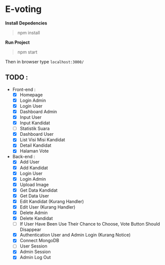# E-voting

**Install Depedencies**
> npm install

**Run Project**
>npm start

Then in browser type ```localhost:3000/```

## TODO :
* Front-end :
  - [x] Homepage 
  - [x] Login Admin
  - [x] Login User
  - [x] Dashboard Admin
  - [x] Input User
  - [x] Input Kandidat
  - [ ] Statistik Suara
  - [x] Dashboard User 
  - [x] List Visi Misi Kandidat
  - [x] Detail Kandidat
  - [x] Halaman Vote
	
* Back-end :
  - [x] Add User
  - [x] Add Kandidat
  - [x] Login User
  - [x] Login Admin
  - [x] Upload Image
  - [x] Get Data Kandidat
  - [x] Get Data User
  - [x] Edit Kandidat (Kurang Handler)
  - [x] Edit User (Kurang Handler)
  - [x] Delete Admin
  - [x] Delete Kandidat
  - [ ] If User Have Been Use Their Chance to Choose, Vote Button Should Disappear
  - [x] Authentication User and Admin Login (Kurang Notice)
  - [x] Connect MongoDB
  - [ ] User Session
  - [x] Admin Session
  - [x] Admin Log Out
